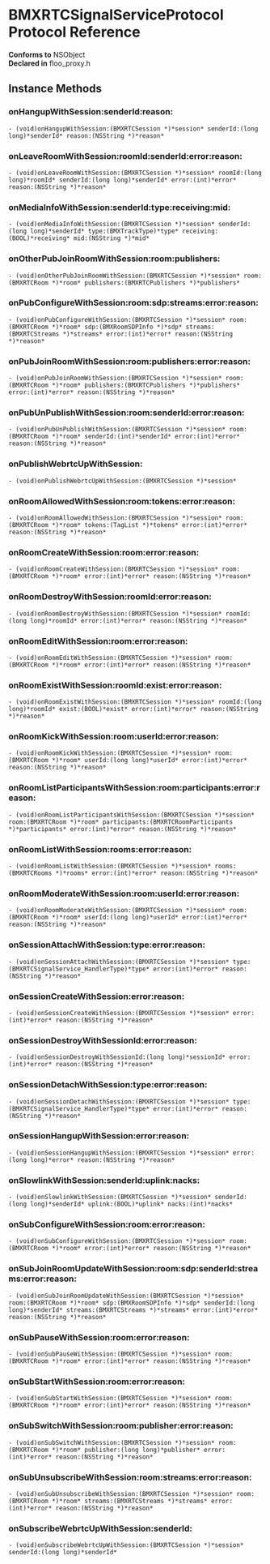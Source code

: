 # BMXRTCSignalServiceProtocol Protocol Reference

  **Conforms to** NSObject  
  **Declared in** floo_proxy.h  

## Instance Methods

<a name="//api/name/onHangupWithSession:senderId:reason:" title="onHangupWithSession:senderId:reason:"></a>
### onHangupWithSession:senderId:reason:

`- (void)onHangupWithSession:(BMXRTCSession *)*session* senderId:(long long)*senderId* reason:(NSString *)*reason*`

<a name="//api/name/onLeaveRoomWithSession:roomId:senderId:error:reason:" title="onLeaveRoomWithSession:roomId:senderId:error:reason:"></a>
### onLeaveRoomWithSession:roomId:senderId:error:reason:

`- (void)onLeaveRoomWithSession:(BMXRTCSession *)*session* roomId:(long long)*roomId* senderId:(long long)*senderId* error:(int)*error* reason:(NSString *)*reason*`

<a name="//api/name/onMediaInfoWithSession:senderId:type:receiving:mid:" title="onMediaInfoWithSession:senderId:type:receiving:mid:"></a>
### onMediaInfoWithSession:senderId:type:receiving:mid:

`- (void)onMediaInfoWithSession:(BMXRTCSession *)*session* senderId:(long long)*senderId* type:(BMXTrackType)*type* receiving:(BOOL)*receiving* mid:(NSString *)*mid*`

<a name="//api/name/onOtherPubJoinRoomWithSession:room:publishers:" title="onOtherPubJoinRoomWithSession:room:publishers:"></a>
### onOtherPubJoinRoomWithSession:room:publishers:

`- (void)onOtherPubJoinRoomWithSession:(BMXRTCSession *)*session* room:(BMXRTCRoom *)*room* publishers:(BMXRTCPublishers *)*publishers*`

<a name="//api/name/onPubConfigureWithSession:room:sdp:streams:error:reason:" title="onPubConfigureWithSession:room:sdp:streams:error:reason:"></a>
### onPubConfigureWithSession:room:sdp:streams:error:reason:

`- (void)onPubConfigureWithSession:(BMXRTCSession *)*session* room:(BMXRTCRoom *)*room* sdp:(BMXRoomSDPInfo *)*sdp* streams:(BMXRTCStreams *)*streams* error:(int)*error* reason:(NSString *)*reason*`

<a name="//api/name/onPubJoinRoomWithSession:room:publishers:error:reason:" title="onPubJoinRoomWithSession:room:publishers:error:reason:"></a>
### onPubJoinRoomWithSession:room:publishers:error:reason:

`- (void)onPubJoinRoomWithSession:(BMXRTCSession *)*session* room:(BMXRTCRoom *)*room* publishers:(BMXRTCPublishers *)*publishers* error:(int)*error* reason:(NSString *)*reason*`

<a name="//api/name/onPubUnPublishWithSession:room:senderId:error:reason:" title="onPubUnPublishWithSession:room:senderId:error:reason:"></a>
### onPubUnPublishWithSession:room:senderId:error:reason:

`- (void)onPubUnPublishWithSession:(BMXRTCSession *)*session* room:(BMXRTCRoom *)*room* senderId:(int)*senderId* error:(int)*error* reason:(NSString *)*reason*`

<a name="//api/name/onPublishWebrtcUpWithSession:" title="onPublishWebrtcUpWithSession:"></a>
### onPublishWebrtcUpWithSession:

`- (void)onPublishWebrtcUpWithSession:(BMXRTCSession *)*session*`

<a name="//api/name/onRoomAllowedWithSession:room:tokens:error:reason:" title="onRoomAllowedWithSession:room:tokens:error:reason:"></a>
### onRoomAllowedWithSession:room:tokens:error:reason:

`- (void)onRoomAllowedWithSession:(BMXRTCSession *)*session* room:(BMXRTCRoom *)*room* tokens:(TagList *)*tokens* error:(int)*error* reason:(NSString *)*reason*`

<a name="//api/name/onRoomCreateWithSession:room:error:reason:" title="onRoomCreateWithSession:room:error:reason:"></a>
### onRoomCreateWithSession:room:error:reason:

`- (void)onRoomCreateWithSession:(BMXRTCSession *)*session* room:(BMXRTCRoom *)*room* error:(int)*error* reason:(NSString *)*reason*`

<a name="//api/name/onRoomDestroyWithSession:roomId:error:reason:" title="onRoomDestroyWithSession:roomId:error:reason:"></a>
### onRoomDestroyWithSession:roomId:error:reason:

`- (void)onRoomDestroyWithSession:(BMXRTCSession *)*session* roomId:(long long)*roomId* error:(int)*error* reason:(NSString *)*reason*`

<a name="//api/name/onRoomEditWithSession:room:error:reason:" title="onRoomEditWithSession:room:error:reason:"></a>
### onRoomEditWithSession:room:error:reason:

`- (void)onRoomEditWithSession:(BMXRTCSession *)*session* room:(BMXRTCRoom *)*room* error:(int)*error* reason:(NSString *)*reason*`

<a name="//api/name/onRoomExistWithSession:roomId:exist:error:reason:" title="onRoomExistWithSession:roomId:exist:error:reason:"></a>
### onRoomExistWithSession:roomId:exist:error:reason:

`- (void)onRoomExistWithSession:(BMXRTCSession *)*session* roomId:(long long)*roomId* exist:(BOOL)*exist* error:(int)*error* reason:(NSString *)*reason*`

<a name="//api/name/onRoomKickWithSession:room:userId:error:reason:" title="onRoomKickWithSession:room:userId:error:reason:"></a>
### onRoomKickWithSession:room:userId:error:reason:

`- (void)onRoomKickWithSession:(BMXRTCSession *)*session* room:(BMXRTCRoom *)*room* userId:(long long)*userId* error:(int)*error* reason:(NSString *)*reason*`

<a name="//api/name/onRoomListParticipantsWithSession:room:participants:error:reason:" title="onRoomListParticipantsWithSession:room:participants:error:reason:"></a>
### onRoomListParticipantsWithSession:room:participants:error:reason:

`- (void)onRoomListParticipantsWithSession:(BMXRTCSession *)*session* room:(BMXRTCRoom *)*room* participants:(BMXRTCRoomParticipants *)*participants* error:(int)*error* reason:(NSString *)*reason*`

<a name="//api/name/onRoomListWithSession:rooms:error:reason:" title="onRoomListWithSession:rooms:error:reason:"></a>
### onRoomListWithSession:rooms:error:reason:

`- (void)onRoomListWithSession:(BMXRTCSession *)*session* rooms:(BMXRTCRooms *)*rooms* error:(int)*error* reason:(NSString *)*reason*`

<a name="//api/name/onRoomModerateWithSession:room:userId:error:reason:" title="onRoomModerateWithSession:room:userId:error:reason:"></a>
### onRoomModerateWithSession:room:userId:error:reason:

`- (void)onRoomModerateWithSession:(BMXRTCSession *)*session* room:(BMXRTCRoom *)*room* userId:(long long)*userId* error:(int)*error* reason:(NSString *)*reason*`

<a name="//api/name/onSessionAttachWithSession:type:error:reason:" title="onSessionAttachWithSession:type:error:reason:"></a>
### onSessionAttachWithSession:type:error:reason:

`- (void)onSessionAttachWithSession:(BMXRTCSession *)*session* type:(BMXRTCSignalService_HandlerType)*type* error:(int)*error* reason:(NSString *)*reason*`

<a name="//api/name/onSessionCreateWithSession:error:reason:" title="onSessionCreateWithSession:error:reason:"></a>
### onSessionCreateWithSession:error:reason:

`- (void)onSessionCreateWithSession:(BMXRTCSession *)*session* error:(int)*error* reason:(NSString *)*reason*`

<a name="//api/name/onSessionDestroyWithSessionId:error:reason:" title="onSessionDestroyWithSessionId:error:reason:"></a>
### onSessionDestroyWithSessionId:error:reason:

`- (void)onSessionDestroyWithSessionId:(long long)*sessionId* error:(int)*error* reason:(NSString *)*reason*`

<a name="//api/name/onSessionDetachWithSession:type:error:reason:" title="onSessionDetachWithSession:type:error:reason:"></a>
### onSessionDetachWithSession:type:error:reason:

`- (void)onSessionDetachWithSession:(BMXRTCSession *)*session* type:(BMXRTCSignalService_HandlerType)*type* error:(int)*error* reason:(NSString *)*reason*`

<a name="//api/name/onSessionHangupWithSession:error:reason:" title="onSessionHangupWithSession:error:reason:"></a>
### onSessionHangupWithSession:error:reason:

`- (void)onSessionHangupWithSession:(BMXRTCSession *)*session* error:(long long)*error* reason:(NSString *)*reason*`

<a name="//api/name/onSlowlinkWithSession:senderId:uplink:nacks:" title="onSlowlinkWithSession:senderId:uplink:nacks:"></a>
### onSlowlinkWithSession:senderId:uplink:nacks:

`- (void)onSlowlinkWithSession:(BMXRTCSession *)*session* senderId:(long long)*senderId* uplink:(BOOL)*uplink* nacks:(int)*nacks*`

<a name="//api/name/onSubConfigureWithSession:room:error:reason:" title="onSubConfigureWithSession:room:error:reason:"></a>
### onSubConfigureWithSession:room:error:reason:

`- (void)onSubConfigureWithSession:(BMXRTCSession *)*session* room:(BMXRTCRoom *)*room* error:(int)*error* reason:(NSString *)*reason*`

<a name="//api/name/onSubJoinRoomUpdateWithSession:room:sdp:senderId:streams:error:reason:" title="onSubJoinRoomUpdateWithSession:room:sdp:senderId:streams:error:reason:"></a>
### onSubJoinRoomUpdateWithSession:room:sdp:senderId:streams:error:reason:

`- (void)onSubJoinRoomUpdateWithSession:(BMXRTCSession *)*session* room:(BMXRTCRoom *)*room* sdp:(BMXRoomSDPInfo *)*sdp* senderId:(long long)*senderId* streams:(BMXRTCStreams *)*streams* error:(int)*error* reason:(NSString *)*reason*`

<a name="//api/name/onSubPauseWithSession:room:error:reason:" title="onSubPauseWithSession:room:error:reason:"></a>
### onSubPauseWithSession:room:error:reason:

`- (void)onSubPauseWithSession:(BMXRTCSession *)*session* room:(BMXRTCRoom *)*room* error:(int)*error* reason:(NSString *)*reason*`

<a name="//api/name/onSubStartWithSession:room:error:reason:" title="onSubStartWithSession:room:error:reason:"></a>
### onSubStartWithSession:room:error:reason:

`- (void)onSubStartWithSession:(BMXRTCSession *)*session* room:(BMXRTCRoom *)*room* error:(int)*error* reason:(NSString *)*reason*`

<a name="//api/name/onSubSwitchWithSession:room:publisher:error:reason:" title="onSubSwitchWithSession:room:publisher:error:reason:"></a>
### onSubSwitchWithSession:room:publisher:error:reason:

`- (void)onSubSwitchWithSession:(BMXRTCSession *)*session* room:(BMXRTCRoom *)*room* publisher:(long long)*publisher* error:(int)*error* reason:(NSString *)*reason*`

<a name="//api/name/onSubUnsubscribeWithSession:room:streams:error:reason:" title="onSubUnsubscribeWithSession:room:streams:error:reason:"></a>
### onSubUnsubscribeWithSession:room:streams:error:reason:

`- (void)onSubUnsubscribeWithSession:(BMXRTCSession *)*session* room:(BMXRTCRoom *)*room* streams:(BMXRTCStreams *)*streams* error:(int)*error* reason:(NSString *)*reason*`

<a name="//api/name/onSubscribeWebrtcUpWithSession:senderId:" title="onSubscribeWebrtcUpWithSession:senderId:"></a>
### onSubscribeWebrtcUpWithSession:senderId:

`- (void)onSubscribeWebrtcUpWithSession:(BMXRTCSession *)*session* senderId:(long long)*senderId*`

